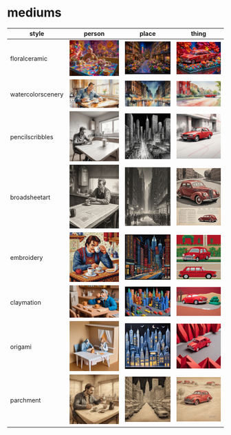 # mediums

| style | person | place | thing |
| --- | --- | --- | --- |
| floralceramic | ![](/images/floralceramic_person.webp?raw=true) | ![](/images/floralceramic_place.webp?raw=true) | ![](/images/floralceramic_thing.webp?raw=true) |
| watercolorscenery | ![](/images/watercolorscenery_person.webp?raw=true) | ![](/images/watercolorscenery_place.webp?raw=true) | ![](/images/watercolorscenery_thing.webp?raw=true) |
| pencilscribbles | ![](/images/pencilscribbles_person.webp?raw=true) | ![](/images/pencilscribbles_place.webp?raw=true) | ![](/images/pencilscribbles_thing.webp?raw=true) |
| broadsheetart | ![](/images/broadsheetart_person.webp?raw=true) | ![](/images/broadsheetart_place.webp?raw=true) | ![](/images/broadsheetart_thing.webp?raw=true) |
| embroidery | ![](/images/embroidery_person.webp?raw=true) | ![](/images/embroidery_place.webp?raw=true) | ![](/images/embroidery_thing.webp?raw=true) |
| claymation | ![](/images/claymation_person.webp?raw=true) | ![](/images/claymation_place.webp?raw=true) | ![](/images/claymation_thing.webp?raw=true) |
| origami | ![](/images/origami_person.webp?raw=true) | ![](/images/origami_place.webp?raw=true) | ![](/images/origami_thing.webp?raw=true) |
| parchment | ![](/images/parchment_person.webp?raw=true) | ![](/images/parchment_place.webp?raw=true) | ![](/images/parchment_thing.webp?raw=true) |